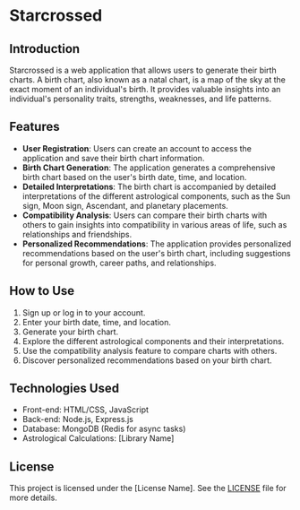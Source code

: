 # Starcrossed

## Introduction

Starcrossed is a web application that allows users to generate their birth charts. A birth chart, also known as a natal chart, is a map of the sky at the exact moment of an individual's birth. It provides valuable insights into an individual's personality traits, strengths, weaknesses, and life patterns.

## Features

- **User Registration**: Users can create an account to access the application and save their birth chart information.
- **Birth Chart Generation**: The application generates a comprehensive birth chart based on the user's birth date, time, and location.
- **Detailed Interpretations**: The birth chart is accompanied by detailed interpretations of the different astrological components, such as the Sun sign, Moon sign, Ascendant, and planetary placements.
- **Compatibility Analysis**: Users can compare their birth charts with others to gain insights into compatibility in various areas of life, such as relationships and friendships.
- **Personalized Recommendations**: The application provides personalized recommendations based on the user's birth chart, including suggestions for personal growth, career paths, and relationships.

## How to Use

1. Sign up or log in to your account.
2. Enter your birth date, time, and location.
3. Generate your birth chart.
4. Explore the different astrological components and their interpretations.
5. Use the compatibility analysis feature to compare charts with others.
6. Discover personalized recommendations based on your birth chart.

## Technologies Used

- Front-end: HTML/CSS, JavaScript
- Back-end: Node.js, Express.js
- Database: MongoDB (Redis for async tasks)
- Astrological Calculations: [Library Name]

## License

This project is licensed under the [License Name]. See the [LICENSE](https://link_to_list) file for more details.
